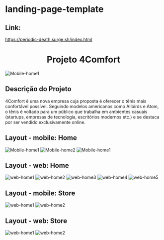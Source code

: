 # landing-page-template

## Link:
https://periodic-death.surge.sh/index.html



<h1 align="center">Projeto 4Comfort</h1>

![Mobile-home1](/assets/img/icone-4comfort.png)
## Descrição do Projeto
<p align="left">4Comfort é uma nova empresa cuja proposta é oferecer o tênis mais confortável possível. Seguindo modelos americanos como Allbirds e Atom, o tênis é voltado para um público que trabalha em ambientes casuais (startups, empresas de tecnologia, escritórios modernos etc.) e se destaca por ser vendido exclusivamente online.</p> 

## Layout - mobile: Home
![Mobile-home1](/assets/prints/mobile1.jpg)
![Mobile-home2](/assets/prints/mobile2.jpg)
![Mobile-home1](/assets/prints/mobile3.jpg)

## Layout - web: Home
![web-home1](/assets/prints/home1.jpg)
![web-home2](/assets/prints/home2.jpg)
![web-home3](/assets/prints/home3.jpg)
![web-home4](/assets/prints/home4.jpg)
![web-home5](/assets/prints/home5.jpg)

## Layout - mobile: Store
![web-home1](/assets/prints/store1.jpg)
![web-home2](/assets/prints/store2.jpg)

## Layout - web: Store
![web-home1](/assets/prints/store1-web.jpg)
![web-home2](/assets/prints/store2-web.jpg)